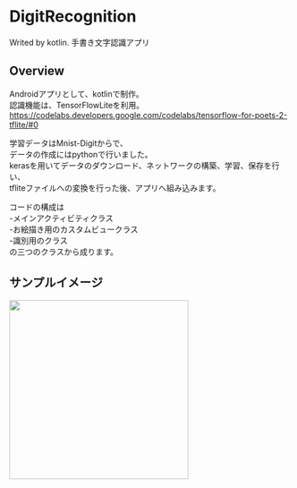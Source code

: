# DigitRecognition  
Writed by kotlin.
手書き文字認識アプリ 

## Overview
Androidアプリとして、kotlinで制作。  
認識機能は、TensorFlowLiteを利用。  
https://codelabs.developers.google.com/codelabs/tensorflow-for-poets-2-tflite/#0  

学習データはMnist-Digitからで、  
データの作成にはpythonで行いました。  
kerasを用いてデータのダウンロード、ネットワークの構築、学習、保存を行い、  
tfliteファイルへの変換を行った後、アプリへ組み込みます。  

コードの構成は  
-メインアクティビティクラス  
-お絵描き用のカスタムビュークラス  
-識別用のクラス  
の三つのクラスから成ります。  

## サンプルイメージ
<img src="https://user-images.githubusercontent.com/37995730/50738114-eb210880-1213-11e9-8d9a-e8c49da77101.png" width="320px">
